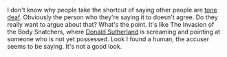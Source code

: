 I don't know why people take the shortcut of saying other people are <a href="http://scripting.com/2019/09/09.html#a205150">tone deaf</a>. Obviously the person who they're saying it to doesn't agree. Do they really want to argue about that? What's the point. It's like The Invasion of the Body Snatchers, where <a href="https://www.youtube.com/watch?v=wTP_SdjD5ms">Donald Sutherland</a> is screaming and pointing at someone who is not yet possessed. Look I found a human, the accuser seems to be saying. It's not a good look. 
